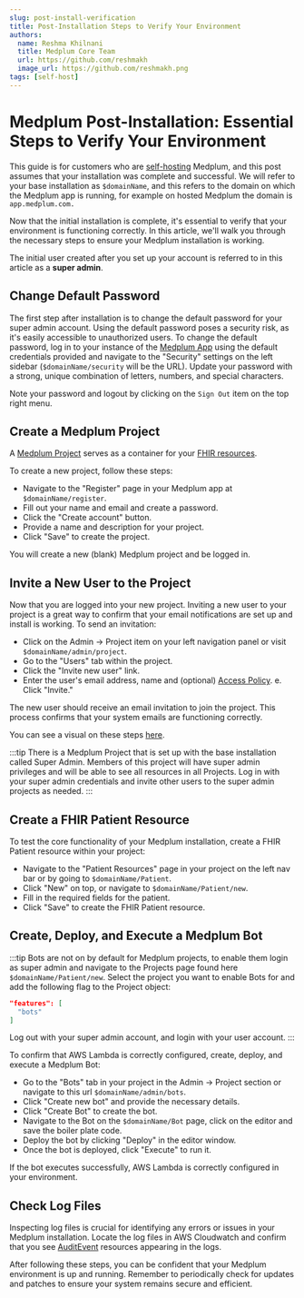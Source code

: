 ```yaml
---
slug: post-install-verification
title: Post-Installation Steps to Verify Your Environment
authors:
  name: Reshma Khilnani
  title: Medplum Core Team
  url: https://github.com/reshmakh
  image_url: https://github.com/reshmakh.png
tags: [self-host]
---
```


# Medplum Post-Installation: Essential Steps to Verify Your Environment

This guide is for customers who are [self-hosting](/docs/self-hosting) Medplum, and this post assumes that your installation was complete and successful. We will refer to your base installation as `$domainName`, and this refers to the domain on which the Medplum app is running, for example on hosted Medplum the domain is `app.medplum.com.`

Now that the initial installation is complete, it's essential to verify that your environment is functioning correctly. In this article, we'll walk you through the necessary steps to ensure your Medplum installation is working.

The initial user created after you set up your account is referred to in this article as a **super admin**.

## Change Default Password

The first step after installation is to change the default password for your super admin account. Using the default password poses a security risk, as it's easily accessible to unauthorized users. To change the default password, log in to your instance of the [Medplum App](/docs/app) using the default credentials provided and navigate to the "Security" settings on the left sidebar (`$domainName/security` will be the URL). Update your password with a strong, unique combination of letters, numbers, and special characters.

Note your password and logout by clicking on the `Sign Out` item on the top right menu.

## Create a Medplum Project

A [Medplum Project](/docs/tutorials/register#medplum-projects) serves as a container for your [FHIR resources](/docs/api/fhir).

To create a new project, follow these steps:

- Navigate to the "Register" page in your Medplum app at `$domainName/register`.
- Fill out your name and email and create a password.
- Click the "Create account" button.
- Provide a name and description for your project.
- Click "Save" to create the project.

You will create a new (blank) Medplum project and be logged in.

## Invite a New User to the Project

Now that you are logged into your new project. Inviting a new user to your project is a great way to confirm that your email notifications are set up and install is working. To send an invitation:

- Click on the Admin -> Project item on your left navigation panel or visit `$domainName/admin/project`.
- Go to the "Users" tab within the project.
- Click the "Invite new user" link.
- Enter the user's email address, name and (optional) [Access Policy](/docs/auth/access-control).
  e. Click "Invite."

The new user should receive an email invitation to join the project. This process confirms that your system emails are functioning correctly.

You can see a visual on these steps [here](/docs/app/invite).

:::tip
There is a Medplum Project that is set up with the base installation called Super Admin. Members of this project will have super admin privileges and will be able to see all resources in all Projects. Log in with your super admin credentials and invite other users to the super admin projects as needed.
:::

## Create a FHIR Patient Resource

To test the core functionality of your Medplum installation, create a FHIR Patient resource within your project:

- Navigate to the "Patient Resources" page in your project on the left nav bar or by going to `$domainName/Patient`.
- Click "New" on top, or navigate to `$domainName/Patient/new`.
- Fill in the required fields for the patient.
- Click "Save" to create the FHIR Patient resource.

## Create, Deploy, and Execute a Medplum Bot

:::tip
Bots are not on by default for Medplum projects, to enable them login as super admin and navigate to the Projects page found here `$domainName/Patient/new`. Select the project you want to enable Bots for and add the following flag to the Project object:

```json
"features": [
  "bots"
]
```

Log out with your super admin account, and login with your user account.
:::

To confirm that AWS Lambda is correctly configured, create, deploy, and execute a Medplum Bot:

- Go to the "Bots" tab in your project in the Admin -> Project section or navigate to this url `$domainName/admin/bots`.
- Click "Create new bot" and provide the necessary details.
- Click "Create Bot" to create the bot.
- Navigate to the Bot on the `$domainName/Bot` page, click on the editor and save the boiler plate code.
- Deploy the bot by clicking "Deploy" in the editor window.
- Once the bot is deployed, click "Execute" to run it.

If the bot executes successfully, AWS Lambda is correctly configured in your environment.

## Check Log Files

Inspecting log files is crucial for identifying any errors or issues in your Medplum installation. Locate the log files in AWS Cloudwatch and confirm that you see [AuditEvent](/docs/api/fhir/resources/auditevent) resources appearing in the logs.

After following these steps, you can be confident that your Medplum environment is up and running. Remember to periodically check for updates and patches to ensure your system remains secure and efficient.
